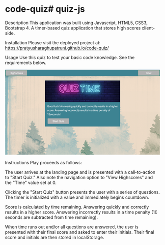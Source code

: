 # code-quiz# quiz-js

Description
This application was built using Javascript, HTML5, CSS3, Bootstrap 4. A timer-based quiz application that stores high scores client-side.

Installation
Please visit the deployed project at: https://pratyusharaghupatruni.github.io/code-quiz/

Usage
Use this quiz to test your basic code knowledge. See the requirements below.

![alt text](https://github.com/PratyushaRaghupatruni/code-quiz/blob/master/assets/images/Screen%20Shot%202020-07-07%20at%2011.49.04%20PM.png)

Instructions
Play proceeds as follows:

The user arrives at the landing page and is presented with a call-to-action to "Start Quiz." Also note the navigation option to "View Highscores" and the "Time" value set at 0.

Clicking the "Start Quiz" button presents the user with a series of questions. The timer is initialized with a value and immediately begins countdown.

Score is calculated by time remaining. Answering quickly and correctly results in a higher score. Answering incorrectly results in a time penalty (10 seconds are subtracted from time remaining).

When time runs out and/or all questions are answered, the user is presented with their final score and asked to enter their initials. Their final score and initials are then stored in localStorage.